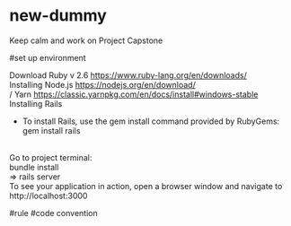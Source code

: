 # new-dummy
Keep calm and work on Project Capstone

#set up environment

Download Ruby v 2.6 https://www.ruby-lang.org/en/downloads/
<br/>
Installing Node.js https://nodejs.org/en/download/
<br>/
Yarn https://classic.yarnpkg.com/en/docs/install#windows-stable
<br/>
Installing Rails
<br/>
- To install Rails, use the gem install command provided by RubyGems: gem install rails 
<br/>
Go to project terminal: 
<br/>
bundle install
<br/>
=> rails server
<br/>
To see your application in action, open a browser window and navigate to http://localhost:3000

#rule
#code convention
#



